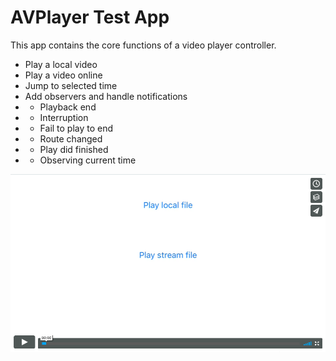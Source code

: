 # AVPlayer Test App

This app contains the core functions of a video player controller.
  - Play a local video
  - Play a video online
  - Jump to selected time
  - Add observers and handle notifications
  - - Playback end
  - - Interruption
  - - Fail to play to end
  - - Route changed
  - - Play did finished
  - - Observing current time
  
  [![Watch the video](https://github.com/JasonHan1990/AVFoundation-Learning/blob/master/Screenshots/03-AVPlayer/Screen%20Shot%202017-09-06%20at%2012.43.36%20AM.png)](https://vimeo.com/232612199)
